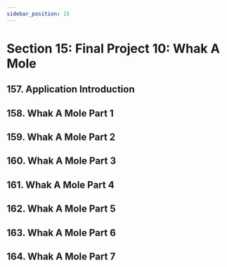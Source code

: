 ```yaml
---
sidebar_position: 15
---
```


# Section 15: Final Project 10: Whak A Mole

## 157. Application Introduction

>

## 158. Whak A Mole Part 1

>

## 159. Whak A Mole Part 2

>

## 160. Whak A Mole Part 3

>

## 161. Whak A Mole Part 4

>

## 162. Whak A Mole Part 5

>

## 163. Whak A Mole Part 6

>

## 164. Whak A Mole Part 7

>
